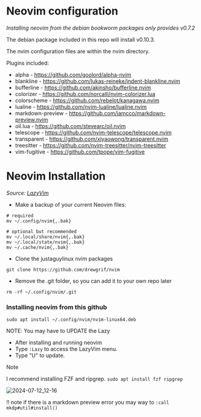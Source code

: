 # Neovim configuration

_Installing neovim from the debian bookworm packages only provides v0.7.2_

The debian package included in this repo will install v0.10.3.

The nvim configuration files are within the nvim directory.

Plugins included:

* alpha - https://github.com/goolord/alpha-nvim
* blankline - https://github.com/lukas-reineke/indent-blankline.nvim
* bufferline - https://github.com/akinsho/bufferline.nvim
* colorizer - https://github.com/norcalli/nvim-colorizer.lua
* colorscheme - https://github.com/rebelot/kanagawa.nvim
* lualine - https://github.com/nvim-lualine/lualine.nvim
* markdown-preview - https://github.com/iamcco/markdown-preview.nvim
* oil.lua - https://github.com/stevearc/oil.nvim
* telescope - https://github.com/nvim-telescope/telescope.nvim
* transparent - https://github.com/xiyaowong/transparent.nvim
* treesitter - https://github.com/nvim-treesitter/nvim-treesitter
* vim-fugitive - https://github.com/tpope/vim-fugitive


# Neovim Installation

_Source:  [LazyVim](https://www.lazyvim.org/installation 'LazyVim')_

* Make a backup of your current Neovim files:

```
# required
mv ~/.config/nvim{,.bak}

# optional but recommended
mv ~/.local/share/nvim{,.bak}
mv ~/.local/state/nvim{,.bak}
mv ~/.cache/nvim{,.bak}
```

* Clone the justaguylinux nvim packages

```
git clone https://github.com/drewgrif/nvim
```

* Remove the .git folder, so you can add it to your own repo later

```
rm -rf ~/.config/nvim/.git
```

### Installing neovim from this github

```
sudo apt install ~/.config/nvim/nvim-linux64.deb
```

NOTE:  You may have to UPDATE the Lazy

* After installing and running neovim
* Type ```:Lazy``` to access the LazyVim menu.  
* Type "U" to update.

> [!NOTE]  
> I recommend installing FZF and ripgrep.  ```sudo apt install fzf ripgrep```


![2024-07-12_12-16](https://github.com/user-attachments/assets/c77446d4-e3bf-44e9-a7fc-5e4a6d99b4af)

!! note
if there is a markdown preview error you may way to 
```:call mkdp#util#install()```
